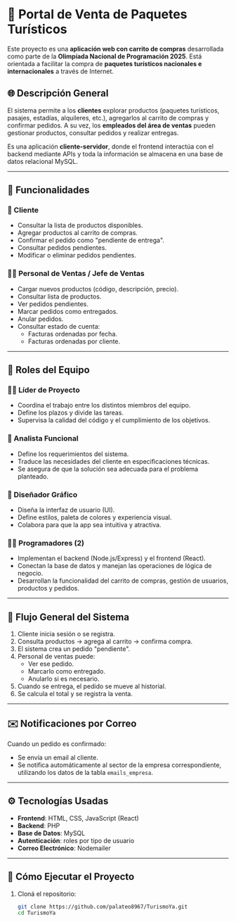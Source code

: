 # 🧳 Portal de Venta de Paquetes Turísticos

Este proyecto es una **aplicación web con carrito de compras** desarrollada como parte de la **Olimpíada Nacional de Programación 2025**. Está orientada a facilitar la compra de **paquetes turísticos nacionales e internacionales** a través de Internet.

## 🌐 Descripción General

El sistema permite a los **clientes** explorar productos (paquetes turísticos, pasajes, estadías, alquileres, etc.), agregarlos al carrito de compras y confirmar pedidos. A su vez, los **empleados del área de ventas** pueden gestionar productos, consultar pedidos y realizar entregas.

Es una aplicación **cliente-servidor**, donde el frontend interactúa con el backend mediante APIs y toda la información se almacena en una base de datos relacional MySQL.

---

## 🧩 Funcionalidades

### 🧍 Cliente
- Consultar la lista de productos disponibles.
- Agregar productos al carrito de compras.
- Confirmar el pedido como "pendiente de entrega".
- Consultar pedidos pendientes.
- Modificar o eliminar pedidos pendientes.

### 👨‍💼 Personal de Ventas / Jefe de Ventas
- Cargar nuevos productos (código, descripción, precio).
- Consultar lista de productos.
- Ver pedidos pendientes.
- Marcar pedidos como entregados.
- Anular pedidos.
- Consultar estado de cuenta:
  - Facturas ordenadas por fecha.
  - Facturas ordenadas por cliente.

---

## 🧠 Roles del Equipo

### 👨‍🏫 Líder de Proyecto
- Coordina el trabajo entre los distintos miembros del equipo.
- Define los plazos y divide las tareas.
- Supervisa la calidad del código y el cumplimiento de los objetivos.

### 🧾 Analista Funcional
- Define los requerimientos del sistema.
- Traduce las necesidades del cliente en especificaciones técnicas.
- Se asegura de que la solución sea adecuada para el problema planteado.

### 🎨 Diseñador Gráfico
- Diseña la interfaz de usuario (UI).
- Define estilos, paleta de colores y experiencia visual.
- Colabora para que la app sea intuitiva y atractiva.

### 👨‍💻 Programadores (2)
- Implementan el backend (Node.js/Express) y el frontend (React).
- Conectan la base de datos y manejan las operaciones de lógica de negocio.
- Desarrollan la funcionalidad del carrito de compras, gestión de usuarios, productos y pedidos.

---

## 💼 Flujo General del Sistema

1. Cliente inicia sesión o se registra.
2. Consulta productos → agrega al carrito → confirma compra.
3. El sistema crea un pedido "pendiente".
4. Personal de ventas puede:
   - Ver ese pedido.
   - Marcarlo como entregado.
   - Anularlo si es necesario.
5. Cuando se entrega, el pedido se mueve al historial.
6. Se calcula el total y se registra la venta.

---

## ✉️ Notificaciones por Correo

Cuando un pedido es confirmado:
- Se envía un email al cliente.
- Se notifica automáticamente al sector de la empresa correspondiente, utilizando los datos de la tabla `emails_empresa`.

---

## ⚙️ Tecnologías Usadas

- **Frontend**: HTML, CSS, JavaScript (React)
- **Backend**: PHP
- **Base de Datos**: MySQL
- **Autenticación**:  roles por tipo de usuario
- **Correo Electrónico**: Nodemailer

---

## 🚀 Cómo Ejecutar el Proyecto

1. Cloná el repositorio:
   ```bash
   git clone https://github.com/palateo8967/TurismoYa.git
   cd TurismoYa
